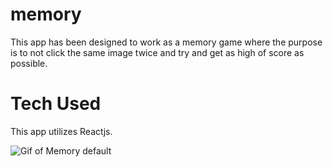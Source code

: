 # memory

This app has been designed to work as a memory game where the purpose is to not click the same image twice and try and get as high of score as possible.

# Tech Used

This app utilizes Reactjs.


![Gif of Memory default](memory.gif)